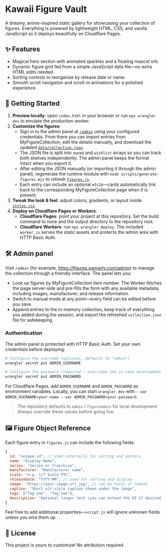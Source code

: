 # Kawaii Figure Vault

A dreamy, anime-inspired static gallery for showcasing your collection of figures. Everything is powered by lightweight HTML, CSS, and vanilla JavaScript so it deploys beautifully on Cloudflare Pages.

## ✨ Features
- Magical hero section with animated sparkles and a floating mascot orb.
- Dynamic figure grid fed from a simple JavaScript data file—no extra HTML edits needed.
- Sorting controls to reorganize by release date or name.
- Smooth scroll navigation and scroll-in animations for a polished experience.

## 🧸 Getting Started
1. **Preview locally**: open `index.html` in your browser or run `npx wrangler dev` to emulate the production worker.
2. **Customize the figures**:
   - Sign in to the admin panel at [`/admin`](https://figures.swmarly.com/admin) using your configured credentials. From there you can import entries from MyFigureCollection, edit the details manually, and download the updated [`data/collection.json`](./data/collection.json).
   - The JSON file is split into `owned` and `wishlist` arrays so you can track both shelves independently. The admin panel keeps the format intact when you export it.
   - After editing the JSON manually (or importing it through the admin panel), regenerate the runtime module with `node scripts/generate-figures.mjs` to refresh [`figures.js`](./figures.js).
   - Each entry can include an optional `mfcId`—cards automatically link back to the corresponding MyFigureCollection page when it is present.
3. **Tweak the look & feel**: adjust colors, gradients, or layout inside [`styles.css`](./styles.css).
4. **Deploy on Cloudflare Pages or Workers**:
   - **Cloudflare Pages**: point your project at this repository. Set the build command to none and the output directory to the repository root.
   - **Cloudflare Workers**: run `npx wrangler deploy`. The included `worker.js` serves the static assets and protects the admin area with HTTP Basic Auth.

## 🛠 Admin panel

Visit `/admin` (for example, <https://figures.swmarly.com/admin>) to manage the collection through a friendly interface. The panel lets you:

- Look up figures by MyFigureCollection item number. The Worker fetches the page server-side and pre-fills the form with any available metadata, including images, manufacturer, and release information.
- Switch to manual mode at any point—every field can be edited before you save.
- Append entries to the in-memory collection, keep track of everything you added during the session, and export the refreshed `collection.json` file for safekeeping.

### Authentication

The admin panel is protected with HTTP Basic Auth. Set your own credentials before deploying:

```bash
# Configure the username (optional, defaults to "admin")
wrangler secret put ADMIN_USERNAME

# Configure the password (required – overrides the in-repo development default)
wrangler secret put ADMIN_PASSWORD
```

For Cloudflare Pages, add `ADMIN_USERNAME` and `ADMIN_PASSWORD` as environment variables. Locally, you can start `wrangler dev` with `--var ADMIN_USERNAME=your-name --var ADMIN_PASSWORD=your-password`.

> The repository defaults to `admin` / `figureadmin` for local development. Always override these values before going live.

## 🖼 Figure Object Reference
Each figure entry in `figures.js` can include the following fields:

```js
{
  id: "unique-id", // used internally for sorting and anchors
  name: "Display Name",
  series: "Series or franchise",
  manufacturer: "Manufacturer name",
  scale: "e.g. 1/7 Scale PVC",
  releaseDate: "YYYY-MM", // used for sorting and display
  image: "https://your-image-url.jpg", // can be local or remote
  caption: "Short alt-style caption shown under the image",
  tags: ["Tag one", "Tag two"],
  description: "Optional longer text (you can extend the UI if desired)",
}
```

Feel free to add additional properties—`script.js` will ignore unknown fields unless you wire them up.

## 🌸 License
This project is yours to customize! No attribution required.
